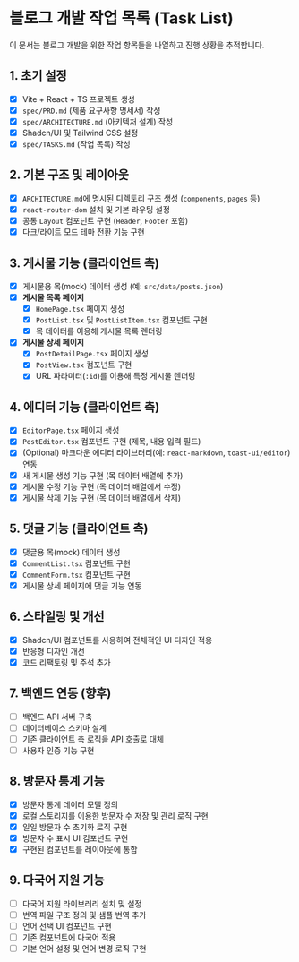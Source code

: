 # 블로그 개발 작업 목록 (Task List)

이 문서는 블로그 개발을 위한 작업 항목들을 나열하고 진행 상황을 추적합니다.

## 1. 초기 설정

- [x] Vite + React + TS 프로젝트 생성
- [x] `spec/PRD.md` (제품 요구사항 명세서) 작성
- [x] `spec/ARCHITECTURE.md` (아키텍처 설계) 작성
- [x] Shadcn/UI 및 Tailwind CSS 설정
- [x] `spec/TASKS.md` (작업 목록) 작성

## 2. 기본 구조 및 레이아웃

- [x] `ARCHITECTURE.md`에 명시된 디렉토리 구조 생성 (`components`, `pages` 등)
- [x] `react-router-dom` 설치 및 기본 라우팅 설정
- [x] 공통 `Layout` 컴포넌트 구현 (`Header`, `Footer` 포함)
- [x] 다크/라이트 모드 테마 전환 기능 구현

## 3. 게시물 기능 (클라이언트 측)

- [x] 게시물용 목(mock) 데이터 생성 (예: `src/data/posts.json`)
- [x] **게시물 목록 페이지**
    - [x] `HomePage.tsx` 페이지 생성
    - [x] `PostList.tsx` 및 `PostListItem.tsx` 컴포넌트 구현
    - [x] 목 데이터를 이용해 게시물 목록 렌더링
- [x] **게시물 상세 페이지**
    - [x] `PostDetailPage.tsx` 페이지 생성
    - [x] `PostView.tsx` 컴포넌트 구현
    - [x] URL 파라미터(`:id`)를 이용해 특정 게시물 렌더링

## 4. 에디터 기능 (클라이언트 측)

- [x] `EditorPage.tsx` 페이지 생성
- [x] `PostEditor.tsx` 컴포넌트 구현 (제목, 내용 입력 필드)
- [x] (Optional) 마크다운 에디터 라이브러리(예: `react-markdown`, `toast-ui/editor`) 연동
- [x] 새 게시물 생성 기능 구현 (목 데이터 배열에 추가)
- [x] 게시물 수정 기능 구현 (목 데이터 배열에서 수정)
- [x] 게시물 삭제 기능 구현 (목 데이터 배열에서 삭제)

## 5. 댓글 기능 (클라이언트 측)

- [x] 댓글용 목(mock) 데이터 생성
- [x] `CommentList.tsx` 컴포넌트 구현
- [x] `CommentForm.tsx` 컴포넌트 구현
- [x] 게시물 상세 페이지에 댓글 기능 연동

## 6. 스타일링 및 개선

- [x] Shadcn/UI 컴포넌트를 사용하여 전체적인 UI 디자인 적용
- [x] 반응형 디자인 개선
- [x] 코드 리팩토링 및 주석 추가

## 7. 백엔드 연동 (향후)

- [ ] 백엔드 API 서버 구축
- [ ] 데이터베이스 스키마 설계
- [ ] 기존 클라이언트 측 로직을 API 호출로 대체
- [ ] 사용자 인증 기능 구현

## 8. 방문자 통계 기능

- [x] 방문자 통계 데이터 모델 정의
- [x] 로컬 스토리지를 이용한 방문자 수 저장 및 관리 로직 구현
- [x] 일일 방문자 수 초기화 로직 구현
- [x] 방문자 수 표시 UI 컴포넌트 구현
- [x] 구현된 컴포넌트를 레이아웃에 통합

## 9. 다국어 지원 기능

- [ ] 다국어 지원 라이브러리 설치 및 설정
- [ ] 번역 파일 구조 정의 및 샘플 번역 추가
- [ ] 언어 선택 UI 컴포넌트 구현
- [ ] 기존 컴포넌트에 다국어 적용
- [ ] 기본 언어 설정 및 언어 변경 로직 구현
